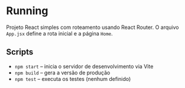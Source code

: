 # Running

Projeto React simples com roteamento usando React Router. O arquivo `App.jsx` define a rota inicial e a página `Home`.

## Scripts

- `npm start` – inicia o servidor de desenvolvimento via Vite
- `npm build` – gera a versão de produção
- `npm test` – executa os testes (nenhum definido)

